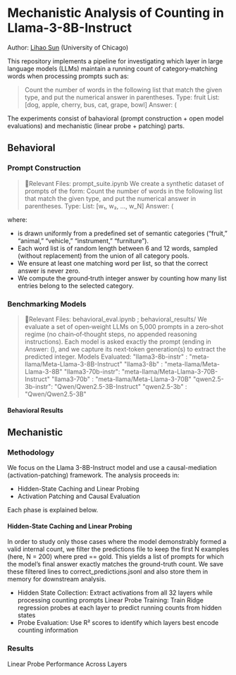 # Mechanistic Analysis of Counting in Llama-3-8B-Instruct


Author: [Lihao Sun](https://sites.google.com/uchicago.edu/lihao-sun) (University of Chicago)

This repository implements a pipeline for investigating which layer in large language models (LLMs) maintain a running count of category‐matching words when processing prompts such as:
> Count the number of words in the following list that match the given type, and put the numerical answer in parentheses.
> Type: fruit
> List: [dog, apple, cherry, bus, cat, grape, bowl]
> Answer: (

The experiments consist of bahavioral (prompt construction + open model evaluations) and mechanistic (linear probe + patching) parts. 

## Behavioral 
### Prompt Construction
> 📁Relevant Files: prompt_suite.ipynb
We create a synthetic dataset of prompts of the form: 
> Count the number of words in the following list that match the given type,
> and put the numerical answer in parentheses.
> Type: <CATEGORY>
List: [w₁, w₂, ..., w_N]
> Answer: (

where:
- <CATEGORY> is drawn uniformly from a predefined set of semantic categories (“fruit,” “animal,” “vehicle,” “instrument,” “furniture”).
- Each word list is of random length between 6 and 12 words, sampled (without replacement) from the union of all category pools. 
- We ensure at least one matching word per list, so that the correct answer is never zero.
- We compute the ground‐truth integer answer by counting how many list entries belong to the selected category.

### Benchmarking Models
> 📁Relevant Files: behavioral_eval.ipynb ; behavioral_results/
We evaluate a set of open‐weight LLMs on 5,000 prompts in a zero‐shot regime (no chain‐of‐thought steps, no appended reasoning instructions). Each model is asked exactly the prompt (ending in Answer: (), and we capture its next‐token generation(s) to extract the predicted integer. 
Models Evaluated:
> "llama3-8b-instr" : "meta-llama/Meta-Llama-3-8B-Instruct"
> "llama3-8b"       : "meta-llama/Meta-Llama-3-8B"
> "llama3-70b-instr": "meta-llama/Meta-Llama-3-70B-Instruct"
> "llama3-70b"      : "meta-llama/Meta-Llama-3-70B"
> "qwen2.5-3b-instr": "Qwen/Qwen2.5-3B-Instruct"
> "qwen2.5-3b"      : "Qwen/Qwen2.5-3B"

#### Behavioral Results 

## Mechanistic
### Methodology
We focus on the Llama 3-8B-Instruct model and use a causal-mediation (activation-patching) framework. The analysis proceeds in: 
- Hidden-State Caching and Linear Probing
- Activation Patching and Causal Evaluation

Each phase is explained below.
#### Hidden-State Caching and Linear Probing
In order to study only those cases where the model demonstrably formed a valid internal count, we filter the predictions file to keep the first N examples (here, N = 200) where pred == gold. This yields a list of prompts for which the model’s final answer exactly matches the ground-truth count. We save these filtered lines to correct_predictions.jsonl and also store them in memory for downstream analysis.

- Hidden State Collection: Extract activations from all 32 layers while processing counting prompts
Linear Probe Training: Train Ridge regression probes at each layer to predict running counts from hidden states
- Probe Evaluation: Use R² scores to identify which layers best encode counting information




### Results 
Linear Probe Performance Across Layers
